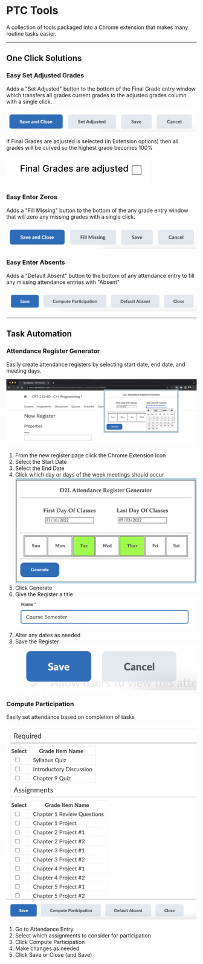 # PTC Tools

A collection of tools packaged into a Chrome extension that makes many routine tasks easier.

---

## One Click Solutions

### Easy Set Adjusted Grades

Adds a "Set Adjusted" button to the bottom of the Final Grade entry window which transfers all grades current grades to the adjusted grades column with a single click.

[![Set Adjusted Button added to Final Grade UI][1]][1]

If Final Grades are adjusted is selected (in Extension options) then all grades will be curved so the highest grade becomes 100%

[![Chrome Extension Options Final grades are adjusted checkbox][2]][2]

### Easy Enter Zeros

Adds a "Fill Missing" button to the bottom of the any grade entry window that will zero any missing grades with a single click.

[![Fill Missing Button added to any grade entry in grades][3]][3]

### Easy Enter Absents

Adds a "Default Absent" button to the bottom of any attendance entry to fill any missing attendance entries with "Absent"

[![Default Absent Button added to any attendance entry][4]][4]

---

## Task Automation

### Attendance Register Generator

Easily create attendance registers by selecting start date, end date, and meeting days.

[![Attendance Register Generator UI][5]][5]

1. From the new register page click the Chrome Extension Icon
2. Select the Start Date
3. Select the End Date
4. Click which day or days of the week meetings should occur\
   [![Attendance Register Generator UI fully completed][6]][6]
5. Click Generate
6. Give the Register a title\
   [![Name input field filled with sample register name][7]][7]
7. Alter any dates as needed
8. Save the Register\
   [![Register Save Button][8]][8]



### Compute Participation

Easily set attendance based on completion of tasks

[![Attendance Participation UI][9]][9]

1. Go to Attendance Entry
2. Select which assignments to consider for participation
3. Click Compute Participation
4. Make changes as needed
5. Click Save or Close (and Save)
   


 [1]: ./screenshots/set_adjusted_grade_button.png
 [2]: ./screenshots/final_grades_are_adjusted.png
 [3]: ./screenshots/fill_missing_button.png
 [4]: ./screenshots/arg/Attendance_register_buttons.png
 [5]: ./screenshots/arg/Attendance_register_generator.png
 [6]: ./screenshots/arg/arg_days_selected.png
 [7]: ./screenshots/arg/register_name.png
 [8]: ./screenshots/arg/register_save.png
 [9]: ./screenshots/afp/attedance_from_participation_ui.png